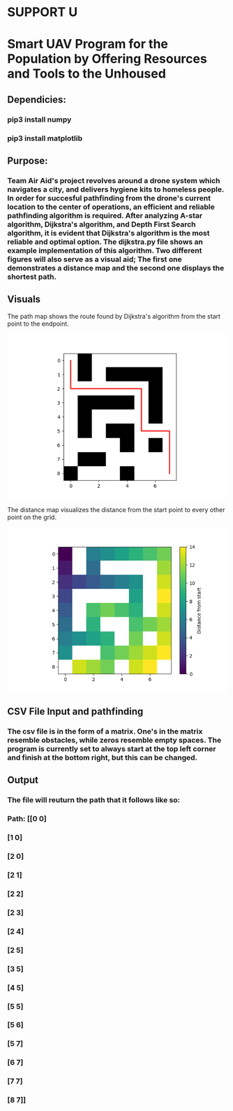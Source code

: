 # SUPPORT U 
# Smart UAV Program for the Population by Offering Resources and Tools to the Unhoused

## Dependicies:
### pip3 install numpy
### pip3 install matplotlib 

## Purpose:

### Team Air Aid's project revolves around a drone system which navigates a city, and delivers hygiene kits to homeless people. In order for succesful pathfinding from the drone's current location to the center of operations, an efficient and reliable pathfinding algorithm is required. After analyzing A-star algorithm, Dijkstra's algorithm, and Depth First Search algorithm, it is evident that Dijkstra's algorithm is the most reliable and optimal option. The dijkstra.py file shows an example implementation of this algorithm. Two different figures will also serve as a visual aid; The first one demonstrates a distance map and the second one displays the shortest path. 

## Visuals

The path map shows the route found by Dijkstra's algorithm from the start point to the endpoint.

![Path Map](Code_Imgs/path_map.png)

The distance map visualizes the distance from the start point to every other point on the grid.

![Distance Map](Code_Imgs/distance_map.png)

## CSV File Input and pathfinding

### The csv file is in the form of a matrix. One's in the matrix resemble obstacles, while zeros resemble empty spaces. The program is currently set to always start at the top left corner and finish at the bottom right, but this can be changed.

## Output

### The file will reuturn the path that it follows like so:
### Path: [[0 0]
###   [1 0]
###   [2 0]
###   [2 1]
###   [2 2]
###   [2 3]
###   [2 4]
###   [2 5]
###   [3 5]
###   [4 5]
###   [5 5]
###   [5 6]
###   [5 7]
###   [6 7]
###   [7 7]
###   [8 7]]
